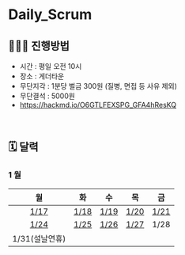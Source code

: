 # Daily_Scrum

## 🧑🏻‍🏫 진행방법

- 시간 : 평일 오전 10시
- 장소 : 게더타운
- 무단지각 : 1분당 벌금 300원 (질병, 면접 등 사유 제외)
- 무단결석 : 5000원
- https://hackmd.io/O6GTLFEXSPG_GFA4hResKQ

<br/>

## 🗓 달력

###  1 월

| 월 | 화 | 수 | 목 | 금 |
|:-:|:-:|:-:|:-:|:-:|
|[1/17](./202201/20220117.md)|[1/18](./202201/20220118.md)|[1/19](./202201/20220119.md)|[1/20](./202201/20220120.md)|[1/21](./202201/20220121.md)|
|[1/24](./202201/20220124.md)|[1/25](./202201/20220125.md)|[1/26](./202201/20220126.md)|[1/27](./202202/20220127.md)|1/28|
|1/31(설날연휴)|

